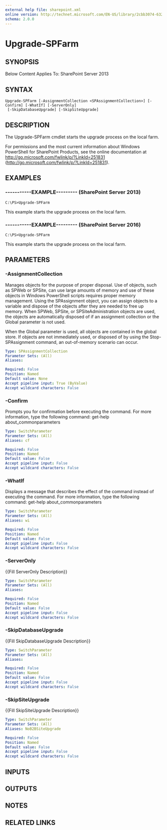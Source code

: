 ```yaml
---
external help file: sharepoint.xml
online version: http://technet.microsoft.com/EN-US/library/2cbb3074-6327-4fd7-ab14-b6b22baab6f2(Office.15).aspx
schema: 2.0.0
---
```


# Upgrade-SPFarm

## SYNOPSIS
Below Content Applies To: SharePoint Server 2013

## SYNTAX

```
Upgrade-SPFarm [-AssignmentCollection <SPAssignmentCollection>] [-Confirm] [-WhatIf] [-ServerOnly]
 [-SkipDatabaseUpgrade] [-SkipSiteUpgrade]
```

## DESCRIPTION
The Upgrade-SPFarm cmdlet starts the upgrade process on the local farm.

For permissions and the most current information about Windows PowerShell for SharePoint Products, see the online documentation at http://go.microsoft.com/fwlink/p/?LinkId=251831 (http://go.microsoft.com/fwlink/p/?LinkId=251831).

## EXAMPLES

### -----------EXAMPLE--------- (SharePoint Server 2013)
```
C:\PS>Upgrade-SPFarm
```

This example starts the upgrade process on the local farm.

### -----------EXAMPLE--------- (SharePoint Server 2016)
```
C:\PS>Upgrade-SPFarm
```

This example starts the upgrade process on the local farm.

## PARAMETERS

### -AssignmentCollection
Manages objects for the purpose of proper disposal.
Use of objects, such as SPWeb or SPSite, can use large amounts of memory and use of these objects in Windows PowerShell scripts requires proper memory management.
Using the SPAssignment object, you can assign objects to a variable and dispose of the objects after they are needed to free up memory.
When SPWeb, SPSite, or SPSiteAdministration objects are used, the objects are automatically disposed of if an assignment collection or the Global parameter is not used.

When the Global parameter is used, all objects are contained in the global store.
If objects are not immediately used, or disposed of by using the Stop-SPAssignment command, an out-of-memory scenario can occur.

```yaml
Type: SPAssignmentCollection
Parameter Sets: (All)
Aliases: 

Required: False
Position: Named
Default value: None
Accept pipeline input: True (ByValue)
Accept wildcard characters: False
```

### -Confirm
Prompts you for confirmation before executing the command.
For more information, type the following command: get-help about_commonparameters

```yaml
Type: SwitchParameter
Parameter Sets: (All)
Aliases: cf

Required: False
Position: Named
Default value: False
Accept pipeline input: False
Accept wildcard characters: False
```

### -WhatIf
Displays a message that describes the effect of the command instead of executing the command.
For more information, type the following command: get-help about_commonparameters

```yaml
Type: SwitchParameter
Parameter Sets: (All)
Aliases: wi

Required: False
Position: Named
Default value: False
Accept pipeline input: False
Accept wildcard characters: False
```

### -ServerOnly
{{Fill ServerOnly Description}}

```yaml
Type: SwitchParameter
Parameter Sets: (All)
Aliases: 

Required: False
Position: Named
Default value: False
Accept pipeline input: False
Accept wildcard characters: False
```

### -SkipDatabaseUpgrade
{{Fill SkipDatabaseUpgrade Description}}

```yaml
Type: SwitchParameter
Parameter Sets: (All)
Aliases: 

Required: False
Position: Named
Default value: False
Accept pipeline input: False
Accept wildcard characters: False
```

### -SkipSiteUpgrade
{{Fill SkipSiteUpgrade Description}}

```yaml
Type: SwitchParameter
Parameter Sets: (All)
Aliases: NoB2BSiteUpgrade

Required: False
Position: Named
Default value: False
Accept pipeline input: False
Accept wildcard characters: False
```

## INPUTS

## OUTPUTS

## NOTES

## RELATED LINKS

